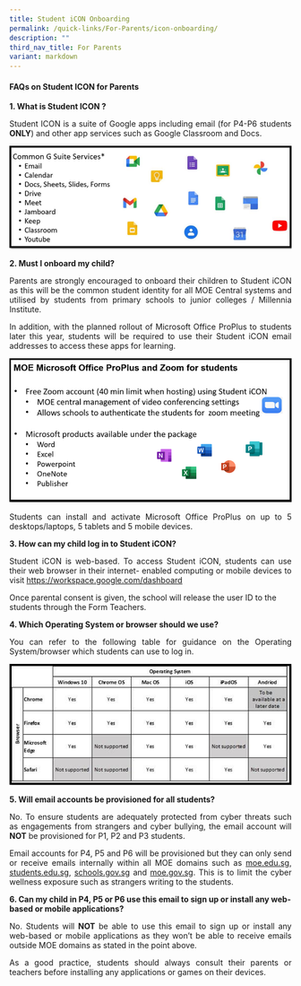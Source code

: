 ```yaml
---
title: Student iCON Onboarding
permalink: /quick-links/For-Parents/icon-onboarding/
description: ""
third_nav_title: For Parents
variant: markdown
---
```

#### FAQs on Student ICON for Parents

**1. What is Student ICON ?**
<p align="justify">Student ICON is a suite of Google apps including email (for P4-P6 students <b>ONLY</b>) and other app services such as Google Classroom and Docs.</p>
	
![](/images/student%20icon%20fig1.PNG)
	
**2. Must I onboard my child?** 
<p align="justify">Parents are strongly encouraged to onboard their children to Student iCON as this will be the common student identity for all MOE Central systems and utilised by students from primary schools to junior colleges / Millennia Institute.<br>
	
</p><p align="justify">In addition, with the planned rollout of Microsoft Office ProPlus to students later this year, students will be required to use their Student iCON email addresses to access these apps for learning. </p>
	
![](/images/student%20icon%20fig2.PNG)

<p align="justify">Students can install and activate Microsoft Office ProPlus on up to 5 desktops/laptops, 5 tablets and 5 mobile devices. </p>

**3. How can my child log in to Student iCON?** 
<p align="justify">Student iCON is web-based. To access Student iCON, students can use their web browser in their internet- enabled computing or mobile devices to visit <u>https://workspace.google.com/dashboard</u></p>
	
Once parental consent is given, the school will release the user ID to the students through the Form Teachers.   
	
**4. Which Operating System or browser should we use?**  
<p></p><p align="justify">You can refer to the following table for guidance on the Operating System/browser which students can use to log in.</p>    
	
![](/images/student%20icon%20fig3.PNG)	
	
**5. Will email accounts be provisioned for all students?**  
<p align="justify">No. To ensure students are adequately protected from cyber threats such as engagements from strangers and cyber bullying, the email account will <b>NOT</b> be provisioned for P1, P2 and P3 students.</p>
	
<p align="justify">Email accounts for P4, P5 and P6 will be provisioned but they can only send or receive emails internally within all MOE domains such as <u>moe.edu.sg</u>, <u>students.edu.sg</u>, <u>schools.gov.sg</u> and <u>moe.gov.sg</u>. This is to limit the cyber wellness exposure such as strangers writing to the students.</p>
	
**6. Can my child in P4, P5 or P6 use this email to sign up or install any web-based or mobile applications?**  
<p align="justify">No. Students will <b>NOT</b> be able to use this email to sign up or install any web-based or mobile applications as they won’t be able to receive emails outside MOE domains as stated in the point above.</p>

<p align="justify">As a good practice, students should always consult their parents or teachers before installing any applications or games on their devices. </p>